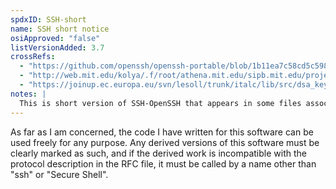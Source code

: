 ```yaml
---
spdxID: SSH-short
name: SSH short notice
osiApproved: "false"
listVersionAdded: 3.7
crossRefs: 
  - "https://github.com/openssh/openssh-portable/blob/1b11ea7c58cd5c59838b5fa574cd456d6047b2d4/pathnames.h"
  - "http://web.mit.edu/kolya/.f/root/athena.mit.edu/sipb.mit.edu/project/openssh/OldFiles/src/openssh-2.9.9p2/ssh-add.1"
  - "https://joinup.ec.europa.eu/svn/lesoll/trunk/italc/lib/src/dsa_key.cpp"
notes: |
  This is short version of SSH-OpenSSH that appears in some files associated with the original SSH implementation.
---
```


As far as I am concerned, the code I have written for this software can be used freely for any purpose. Any derived versions of this software must be clearly marked as such, and if the derived work is incompatible with the protocol description in the RFC file, it must be called by a name other than "ssh" or "Secure Shell".

